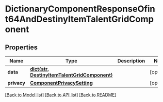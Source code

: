 # DictionaryComponentResponseOfint64AndDestinyItemTalentGridComponent

## Properties
Name | Type | Description | Notes
------------ | ------------- | ------------- | -------------
**data** | [**dict(str, DestinyItemTalentGridComponent)**](DestinyItemTalentGridComponent.md) |  | [optional] 
**privacy** | [**ComponentPrivacySetting**](ComponentPrivacySetting.md) |  | [optional] 

[[Back to Model list]](../README.md#documentation-for-models) [[Back to API list]](../README.md#documentation-for-api-endpoints) [[Back to README]](../README.md)


